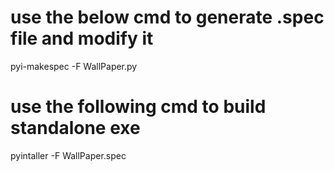# use the below cmd to generate .spec file and modify it
pyi-makespec -F WallPaper.py
# use the following cmd to build standalone exe 
pyintaller -F WallPaper.spec